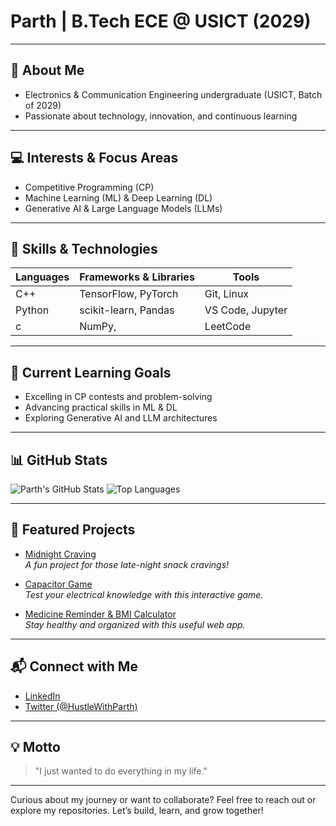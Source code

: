 <!--
    Parth's GitHub Profile
    Clean • Minimal • Professional
    (Best viewed in dark mode)
-->

# Parth | B.Tech ECE @ USICT (2029)

---

## 👋 About Me

- Electronics & Communication Engineering undergraduate (USICT, Batch of 2029)
- Passionate about technology, innovation, and continuous learning

---

## 💻 Interests & Focus Areas

- Competitive Programming (CP)
- Machine Learning (ML) & Deep Learning (DL)
- Generative AI & Large Language Models (LLMs)

---

## 🧠 Skills & Technologies

| Languages   | Frameworks & Libraries      | Tools           |
|-------------|----------------------------|-----------------|
| C++         | TensorFlow, PyTorch        | Git, Linux      |
| Python      | scikit-learn, Pandas       | VS Code, Jupyter|
| c           | NumPy,                     | LeetCode        |

---

## 🚀 Current Learning Goals

- Excelling in CP contests and problem-solving
- Advancing practical skills in ML & DL
- Exploring Generative AI and LLM architectures

---

## 📊 GitHub Stats

![Parth's GitHub Stats](https://github-readme-stats.vercel.app/api?username=Parthu-code&show_icons=true&theme=dark)
![Top Languages](https://github-readme-stats.vercel.app/api/top-langs/?username=Parthu-code&layout=compact&theme=dark)

---



## 🌟 Featured Projects

- [Midnight Craving](https://parthu-code.github.io/MidnightCravings/)  
  *A fun project for those late-night snack cravings!*

- [Capacitor Game](https://capacitor-game.vercel.app)  
  *Test your electrical knowledge with this interactive game.*

- [Medicine Reminder & BMI Calculator](https://medicine-reminder-and-bmi-calculato.vercel.app/)  
  *Stay healthy and organized with this useful web app.*

---

## 📬 Connect with Me

- [LinkedIn](https://www.linkedin.com/in/parth-saha)
- [Twitter (@HustleWithParth)](https://x.com/CoderHashira)

---

## 💡 Motto

> "I just wanted to do everything in my life."

---

Curious about my journey or want to collaborate? Feel free to reach out or explore my repositories. Let’s build, learn, and grow together!









